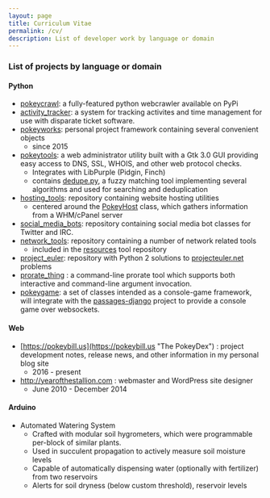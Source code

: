 ```yaml
---
layout: page
title: Curriculum Vitae
permalink: /cv/
description: List of developer work by language or domain
---
```

### List of projects by language or domain

#### Python
  - [pokeycrawl](https://github.com/wnormandin/pokeycrawl "pokeycrawl"): a fully-featured python webcrawler available on PyPi
  - [activity_tracker](https://github.com/wnormandin/activity_tracker "activity_tracker"): a system for tracking activites and time management for use with disparate ticket software.
  - [pokeyworks](https://github.com/wnormandin/pokeyworks "pokeyworks"): personal project framework containing several convenient objects
    - since 2015
  - [pokeytools](https://github.com/wnormandin/pokeytools "pokeytools"): a web administrator utility built with a Gtk 3.0 GUI providing easy access to DNS, SSL, WHOIS, and other web protocol checks.
    - Integrates with LibPurple (Pidgin, Finch)
    - contains [dedupe.py](https://github.com/wnormandin/pokeytools/blob/master/lib/dedupe.py), a fuzzy matching tool implementing several algorithms and used for searching and deduplication
  - [hosting_tools](https://github.com/wnormandin/hosting_tools "hosting_tools"): repository containing website hosting utilities
    - centered around the [PokeyHost](https://github.com/wnormandin/hosting_tools/blob/master/pokeyhost.py "pokeyhost.py") class, which gathers information from a WHM/cPanel server
  - [social_media_bots](https://github.com/wnormandin/social_media_bots "social_media_bots"): repository containing social media bot classes for Twitter and IRC.
  - [network_tools](https://github.com/wnormandin/network_tools "network_tools"): repository containing a number of network related tools
    - included in the [resources](https://github.com/wnormandin/resources) tool repository
  - [project_euler](https://github.com/wnormandin/project_euler "project_euler"): repository with Python 2 solutions to [projecteuler.net](https://projecteuler.net/) problems
  - [prorate_thing](https://github.com/wnormandin/prorate_thing) : a command-line prorate tool which supports both interactive and command-line argument invocation.
  - [pokeygame](https://github.com/wnormandin/pokeygame): a set of classes intended as a console-game framework, will integrate with the [passages-django](https://github.com/wnormandin/passages_django) project to provide a console game over websockets.

#### Web
  - [https://pokeybill.us](https://pokeybill.us "The PokeyDex") : project development notes, release news, and other information in my personal blog site
    - 2016 - present
  - http://yearofthestallion.com : webmaster and WordPress site designer
    - June 2010 - December 2014

#### Arduino
  - Automated Watering System
    - Crafted with modular soil hygrometers, which were programmable per-block of similar plants.
    - Used in succulent propagation to actively measure soil moisture levels
    - Capable of automatically dispensing water (optionally with fertilizer) from two reservoirs
    - Alerts for soil dryness (below custom threshold), reservoir levels
